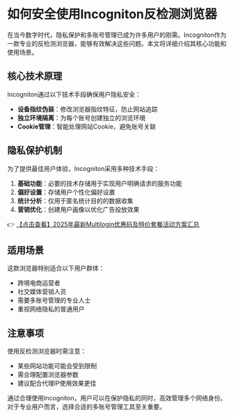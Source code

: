 # 如何安全使用Incogniton反检测浏览器

在当今数字时代，隐私保护和多账号管理已成为许多用户的刚需。Incogniton作为一款专业的反检测浏览器，能够有效解决这些问题。本文将详细介绍其核心功能和使用场景。

## 核心技术原理

Incogniton通过以下技术手段确保用户隐私安全：

- **设备指纹伪装**：修改浏览器指纹特征，防止网站追踪
- **独立环境隔离**：为每个账号创建独立的浏览环境
- **Cookie管理**：智能处理网站Cookie，避免账号关联

## 隐私保护机制

为了提供最佳用户体验，Incogniton采用多种技术手段：

1. **基础功能**：必要的技术存储用于实现用户明确请求的服务功能
2. **偏好设置**：存储用户个性化偏好设置
3. **统计分析**：仅用于匿名统计目的的数据收集
4. **营销优化**：创建用户画像以优化广告投放效果

👉 [【点击查看】2025年最新Multilogin优惠码及特价套餐活动方案汇总](https://bit.ly/multIlogin)

## 适用场景

这款浏览器特别适合以下用户群体：

- 跨境电商运营者
- 社交媒体营销人员
- 需要多账号管理的专业人士
- 重视网络隐私的普通用户

## 注意事项

使用反检测浏览器时需注意：

- 某些网站功能可能会受到限制
- 需合理配置浏览器参数
- 建议配合代理IP使用效果更佳

通过合理使用Incogniton，用户可以在保护隐私的同时，高效管理多个网络身份。对于专业用户而言，选择合适的多账号管理工具至关重要。